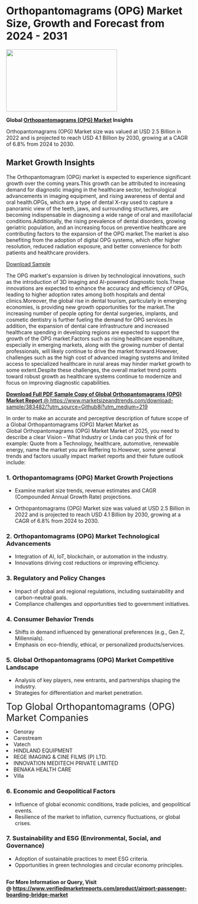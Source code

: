 <H1>Orthopantomagrams (OPG) Market Size, Growth and Forecast from 2024 - 2031</H1><img class="aligncenter size-medium wp-image-584254" src="https://thirdeyenews.in/wp-content/uploads/2024/09/Global-Market-Research-300x168.jpeg" alt="" width="300" height="168" /><p><strong>Global&nbsp;<a href="https://www.marketsizeandtrends.com/download-sample/383482/?utm_source=Github8j?utm_medium=219">Orthopantomagrams (OPG) Market</a> Insights</strong></p><p>Orthopantomagrams (OPG) Market size was valued at USD 2.5 Billion in 2022 and is projected to reach USD 4.1 Billion by 2030, growing at a CAGR of 6.8% from 2024 to 2030.</p><p><h2>Market Growth Insights</h2> <p>The Orthopantomagram (OPG) market is expected to experience significant growth over the coming years.This growth can be attributed to increasing demand for diagnostic imaging in the healthcare sector, technological advancements in imaging equipment, and rising awareness of dental and oral health.OPGs, which are a type of dental X-ray used to capture a panoramic view of the teeth, jaws, and surrounding structures, are becoming indispensable in diagnosing a wide range of oral and maxillofacial conditions.Additionally, the rising prevalence of dental disorders, growing geriatric population, and an increasing focus on preventive healthcare are contributing factors to the expansion of the OPG market.The market is also benefiting from the adoption of digital OPG systems, which offer higher resolution, reduced radiation exposure, and better convenience for both patients and healthcare providers.</p> <p><a href="#">Download Sample</a></p> <p>The OPG market's expansion is driven by technological innovations, such as the introduction of 3D imaging and AI-powered diagnostic tools.These innovations are expected to enhance the accuracy and efficiency of OPGs, leading to higher adoption rates among both hospitals and dental clinics.Moreover, the global rise in dental tourism, particularly in emerging economies, is providing new growth opportunities for the market.The increasing number of people opting for dental surgeries, implants, and cosmetic dentistry is further fueling the demand for OPG services.In addition, the expansion of dental care infrastructure and increased healthcare spending in developing regions are expected to support the growth of the OPG market.Factors such as rising healthcare expenditure, especially in emerging markets, along with the growing number of dental professionals, will likely continue to drive the market forward.However, challenges such as the high cost of advanced imaging systems and limited access to specialized healthcare in rural areas may hinder market growth to some extent.Despite these challenges, the overall market trend points toward robust growth as healthcare systems continue to modernize and focus on improving diagnostic capabilities.<p><a href="#"></p><p><span class=""><strong>Download Full PDF Sample Copy of Global Orthopantomagrams (OPG) Market Report</strong> @ <a href="https://www.marketsizeandtrends.com/download-sample/383482/?utm_source=Github8j?utm_medium=219" target="_blank">https://www.marketsizeandtrends.com/download-sample/383482/?utm_source=Github8j?utm_medium=219</a></span></p><p>In order to make an accurate and perceptive description of future scope of a Global&nbsp;Orthopantomagrams (OPG) Market Market as Global&nbsp;Orthopantomagrams (OPG) Market Market of 2025, you need to describe a clear Vision &ndash; What Industry or Linda can you think of for example: Quote from a Technology, healthcare, automotive, renewable energy, name the market you are Reffering to.However, some general trends and factors usually impact market reports and their future outlook include:</p><h3>1.&nbsp;<strong>Orthopantomagrams (OPG) Market Growth Projections</strong></h3><ul><li>Examine market size trends, revenue estimates and CAGR (Compounded Annual Growth Rate) projections.</li><li><p>Orthopantomagrams (OPG) Market size was valued at USD 2.5 Billion in 2022 and is projected to reach USD 4.1 Billion by 2030, growing at a CAGR of 6.8% from 2024 to 2030.</p></li></ul><h3>2.&nbsp;<strong>Orthopantomagrams (OPG) Market Technological Advancements</strong></h3><ul><li>Integration of AI, IoT, blockchain, or automation in the industry.</li><li>Innovations driving cost reductions or improving efficiency.</li></ul><h3>3.&nbsp;<strong>Regulatory and Policy Changes</strong></h3><ul><li>Impact of global and regional regulations, including sustainability and carbon-neutral goals.</li><li>Compliance challenges and opportunities tied to government initiatives.</li></ul><h3>4.&nbsp;<strong>Consumer Behavior Trends</strong></h3><ul><li>Shifts in demand influenced by generational preferences (e.g., Gen Z, Millennials).</li><li>Emphasis on eco-friendly, ethical, or personalized products/services.</li></ul><h3>5.&nbsp;<strong>Global Orthopantomagrams (OPG) Market Competitive Landscape</strong></h3><ul><li>Analysis of key players, new entrants, and partnerships shaping the industry.</li><li>Strategies for differentiation and market penetration.</li></ul><p data-pm-slice="1 1 []"><span style="color: inherit; font-family: inherit; font-size: 25px;">Top Global Orthopantomagrams (OPG) Market Companies</span></p><div class="" data-test-id=""><p><li>Genoray</li><li> Carestream</li><li> Vatech</li><li> HINDLAND EQUIPMENT</li><li> REGE IMAGING & CINE FILMS (P) LTD.</li><li> INNOVATION MEDITECH PRIVATE LIMITED</li><li> BENAKA HEALTH CARE</li><li> Villa</li></p></div><h3>6.&nbsp;<strong>Economic and Geopolitical Factors</strong></h3><ul><li>Influence of global economic conditions, trade policies, and geopolitical events.</li><li>Resilience of the market to inflation, currency fluctuations, or global crises.</li></ul><h3>7.&nbsp;<strong>Sustainability and ESG (Environmental, Social, and Governance)</strong></h3><ul><li>Adoption of sustainable practices to meet ESG criteria.</li><li>Opportunities in green technologies and circular economy principles.</li></ul><h2><strong style="font-size: 14px;">For More Information or Query, Visit @&nbsp;</strong><a style="background-color: #ffffff; font-size: 14px;" href="https://www.marketsizeandtrends.com/report/orthopantomagrams-opg-market/" target="_blank">https://www.verifiedmarketreports.com/product/airport-passenger-boarding-bridge-market</a></h2>